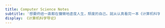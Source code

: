 ```yaml
---
title: Computer Science Notes
subtitle: '想要终结一直都在慵懒地虚度人生，颓废的自己。就从认真看完一本《计算机科学导论》开始吧。end：2023-05-06'
display: 《计算机科学导论》
---
```


<SubNav/>

<ClientOnly>
  <Plum/>
</ClientOnly>

<ListPosts type="ComputerScienceNotes"/>
